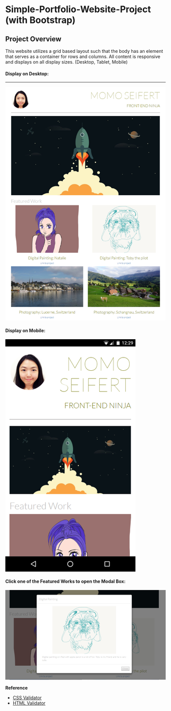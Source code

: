 # Simple-Portfolio-Website-Project (with Bootstrap)
 
## Project Overview
This website utilizes a grid based layout such that the body has an element that serves as a container for rows and columns.
All content is responsive and displays on all display sizes. (Desktop, Tablet, Mobile)

#### Display on Desktop:
-----------------------
![screenshot](images/screenshot.png)



#### Display on Mobile:
![screenshot](images/screenshot3.png)








#### Click one of the Featured Works to open the Modal Box: 
![screenshot](images/screenshot2.png)




**Reference**
- [CSS Validator](https://jigsaw.w3.org/css-validator/#validate_by_input)
- [HTML Validator](https://validator.w3.org/#validate_by_input)

